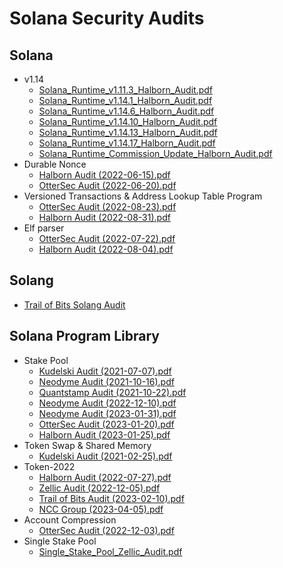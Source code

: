 # Solana Security Audits

## Solana
- v1.14
  - [Solana_Runtime_v1.11.3_Halborn_Audit.pdf](./solana/Solana_Runtime_v1.11.3_Halborn_Audit.pdf)
  - [Solana_Runtime_v1.14.1_Halborn_Audit.pdf](./solana/Solana_Runtime_v1.14.1_Halborn_Audit.pdf)
  - [Solana_Runtime_v1.14.6_Halborn_Audit.pdf](./solana/Solana_Runtime_v1.14.6_Halborn_Audit.pdf)
  - [Solana_Runtime_v1.14.10_Halborn_Audit.pdf](./solana/Solana_Runtime_v1.14.10_Halborn_Audit.pdf)
  - [Solana_Runtime_v1.14.13_Halborn_Audit.pdf](./solana/Solana_Runtime_v1.14.13_Halborn_Audit.pdf)
  - [Solana_Runtime_v1.14.17_Halborn_Audit.pdf](./solana/Solana_Runtime_v1.14.17_Halborn_Audit.pdf)
  - [Solana_Runtime_Commission_Update_Halborn_Audit.pdf](./solana/Solana_Runtime_Commission_Update_Halborn_Audit.pdf)
- Durable Nonce
  - [Halborn Audit (2022-06-15).pdf](./solana/DurableNonce_Halborn_2022-06-15.pdf)
  - [OtterSec Audit (2022-06-20).pdf](./solana/DurableNonce_OtterSec_2022-06-20.pdf)
- Versioned Transactions & Address Lookup Table Program
  - [OtterSec Audit (2022-08-23).pdf](./solana/AddressLookupTable_OtterSec_2022-08-23.pdf)
  - [Halborn Audit (2022-08-31).pdf](./solana/AddressLookupTable_Halborn_2022-08-31.pdf)
- Elf parser
  - [OtterSec Audit (2022-07-22).pdf](./solana/ElfParser_OtterSec_2022-07-22.pdf)
  - [Halborn Audit (2022-08-04).pdf](./solana/ElfParser_Halborn_2022-08-04.pdf)

## Solang
- [Trail of Bits Solang Audit](./solang/Trail_of_Bits_Solang_Final_report.pdf)

## Solana Program Library

- Stake Pool
  - [Kudelski Audit (2021-07-07).pdf](./spl/KudelskiStakePoolAudit-2021-07-07.pdf)
  - [Neodyme Audit (2021-10-16).pdf](./spl/NeodymeStakePoolAudit-2021-10-16.pdf)
  - [Quantstamp Audit (2021-10-22).pdf](./spl/QuantstampStakePoolAudit-2021-10-22.pdf)
  - [Neodyme Audit (2022-12-10).pdf](./spl/NeodymeStakePoolAudit-2022-12-10.pdf)
  - [Neodyme Audit (2023-01-31).pdf](./spl/NeodymeStakePoolAudit-2023-01-31.pdf)
  - [OtterSec Audit (2023-01-20).pdf](./spl/OtterSecStakePoolAudit-2023-01-20.pdf)
  - [Halborn Audit (2023-01-25).pdf](spl/HalbornStakePoolAudit-2023-01-25.pdf)
- Token Swap & Shared Memory
  - [Kudelski Audit (2021-02-25).pdf](./spl/KudelskiTokenSwapSharedMemAudit-2021-02-25.pdf)
- Token-2022
  - [Halborn Audit (2022-07-27).pdf](./spl/HalbornToken2022Audit-2022-07-27.pdf)
  - [Zellic Audit (2022-12-05).pdf](./spl/ZellicToken2022Audit-2022-12-05.pdf)
  - [Trail of Bits Audit (2023-02-10).pdf](./spl/TrailOfBitsToken2022Audit-2023-02-10.pdf)
  - [NCC Group (2023-04-05).pdf](./spl/NCCToken2022Audit-2023-04-05.pdf)
- Account Compression
  - [OtterSec Audit (2022-12-03).pdf](./spl/OtterSecAccountCompressionAudit-2022-12-03.pdf)
- Single Stake Pool
  - [Single_Stake_Pool_Zellic_Audit.pdf](./spl/Single_Stake_Pool_Zellic_Audit.pdf)
  
